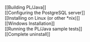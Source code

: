 [[Building PL/Java]]<br>
[[Configuring the PostgreSQL server]]<br>
[[Installing on Linux (or other *nix)]]<br>
[[Windows Installation]]<br>
[[Running the PL/Java sample tests]]<br>
[[Complete uninstall]]<br>
